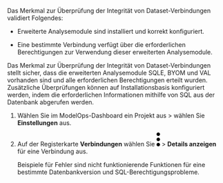Das Merkmal zur Überprüfung der Integrität von Dataset-Verbindungen validiert Folgendes:

-   Erweiterte Analysemodule sind installiert und korrekt konfiguriert.

-   Eine bestimmte Verbindung verfügt über die erforderlichen Berechtigungen zur Verwendung dieser erweiterten Analysemodule.

Das Merkmal zur Überprüfung der Integrität von Dataset-Verbindungen stellt sicher, dass die erweiterten Analysemodule SQLE, BYOM und VAL vorhanden sind und alle erforderlichen Berechtigungen erteilt wurden. Zusätzliche Überprüfungen können auf Installationsbasis konfiguriert werden, indem die erforderlichen Informationen mithilfe von SQL aus der Datenbank abgerufen werden.

1.  Wählen Sie im ModelOps-Dashboard ein Projekt aus \> wählen Sie **Einstellungen** aus.

2.  Auf der Registerkarte **Verbindungen** wählen Sie ![kebab menu](Images/zsz1597101912145.svg) \> **Details anzeigen** für eine Verbindung aus.

    Beispiele für Fehler sind nicht funktionierende Funktionen für eine bestimmte Datenbankversion und SQL-Berechtigungsprobleme.
